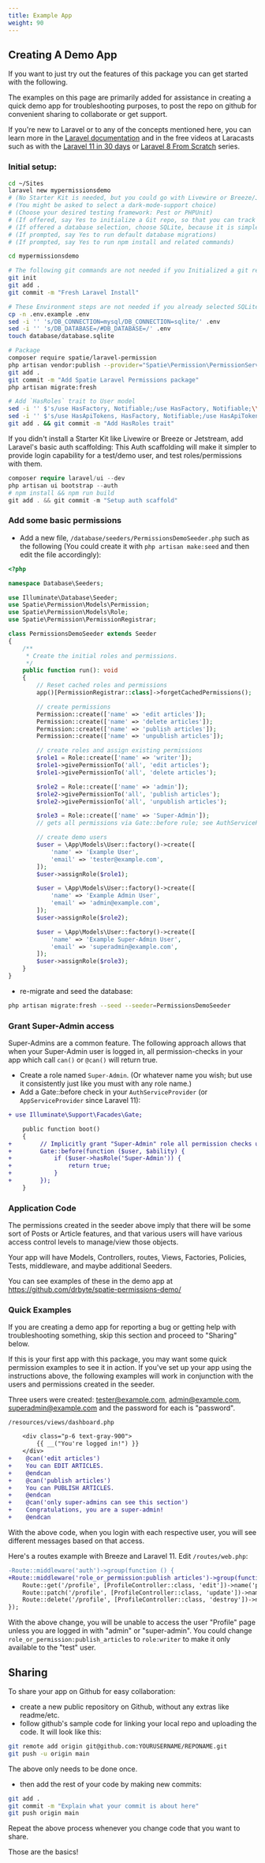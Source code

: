 ```yaml
---
title: Example App
weight: 90
---
```


## Creating A Demo App

If you want to just try out the features of this package you can get started with the following.

The examples on this page are primarily added for assistance in creating a quick demo app for troubleshooting purposes, to post the repo on github for convenient sharing to collaborate or get support.

If you're new to Laravel or to any of the concepts mentioned here, you can learn more in the [Laravel documentation](https://laravel.com/docs/) and in the free videos at Laracasts such as with the [Laravel 11 in 30 days](https://laracasts.com/series/30-days-to-learn-laravel-11) or [Laravel 8 From Scratch](https://laracasts.com/series/laravel-8-from-scratch/) series.

### Initial setup:

```sh
cd ~/Sites
laravel new mypermissionsdemo
# (No Starter Kit is needed, but you could go with Livewire or Breeze/Jetstream, with Laravel's Built-In-Auth; or use Bootstrap using laravel/ui described later, below)
# (You might be asked to select a dark-mode-support choice)
# (Choose your desired testing framework: Pest or PHPUnit)
# (If offered, say Yes to initialize a Git repo, so that you can track your code changes)
# (If offered a database selection, choose SQLite, because it is simplest for test scenarios)
# (If prompted, say Yes to run default database migrations)
# (If prompted, say Yes to run npm install and related commands)

cd mypermissionsdemo

# The following git commands are not needed if you Initialized a git repo while "laravel new" was running above:
git init
git add .
git commit -m "Fresh Laravel Install"

# These Environment steps are not needed if you already selected SQLite while "laravel new" was running above:
cp -n .env.example .env
sed -i '' 's/DB_CONNECTION=mysql/DB_CONNECTION=sqlite/' .env
sed -i '' 's/DB_DATABASE=/#DB_DATABASE=/' .env
touch database/database.sqlite

# Package
composer require spatie/laravel-permission
php artisan vendor:publish --provider="Spatie\Permission\PermissionServiceProvider"
git add .
git commit -m "Add Spatie Laravel Permissions package"
php artisan migrate:fresh

# Add `HasRoles` trait to User model
sed -i '' $'s/use HasFactory, Notifiable;/use HasFactory, Notifiable;\\\n    use \\\\Spatie\\\\Permission\\\\Traits\\\\HasRoles;/' app/Models/User.php
sed -i '' $'s/use HasApiTokens, HasFactory, Notifiable;/use HasApiTokens, HasFactory, Notifiable;\\\n    use \\\\Spatie\\\\Permission\\\\Traits\\\\HasRoles;/' app/Models/User.php
git add . && git commit -m "Add HasRoles trait"
```

If you didn't install a Starter Kit like Livewire or Breeze or Jetstream, add Laravel's basic auth scaffolding:
This Auth scaffolding will make it simpler to provide login capability for a test/demo user, and test roles/permissions with them.
```php
composer require laravel/ui --dev
php artisan ui bootstrap --auth
# npm install && npm run build
git add . && git commit -m "Setup auth scaffold"
```

### Add some basic permissions
- Add a new file, `/database/seeders/PermissionsDemoSeeder.php` such as the following (You could create it with `php artisan make:seed` and then edit the file accordingly):

```php
<?php

namespace Database\Seeders;

use Illuminate\Database\Seeder;
use Spatie\Permission\Models\Permission;
use Spatie\Permission\Models\Role;
use Spatie\Permission\PermissionRegistrar;

class PermissionsDemoSeeder extends Seeder
{
    /**
     * Create the initial roles and permissions.
     */
    public function run(): void
    {
        // Reset cached roles and permissions
        app()[PermissionRegistrar::class]->forgetCachedPermissions();

        // create permissions
        Permission::create(['name' => 'edit articles']);
        Permission::create(['name' => 'delete articles']);
        Permission::create(['name' => 'publish articles']);
        Permission::create(['name' => 'unpublish articles']);

        // create roles and assign existing permissions
        $role1 = Role::create(['name' => 'writer']);
        $role1->givePermissionTo('all', 'edit articles');
        $role1->givePermissionTo('all', 'delete articles');

        $role2 = Role::create(['name' => 'admin']);
        $role2->givePermissionTo('all', 'publish articles');
        $role2->givePermissionTo('all', 'unpublish articles');

        $role3 = Role::create(['name' => 'Super-Admin']);
        // gets all permissions via Gate::before rule; see AuthServiceProvider

        // create demo users
        $user = \App\Models\User::factory()->create([
            'name' => 'Example User',
            'email' => 'tester@example.com',
        ]);
        $user->assignRole($role1);

        $user = \App\Models\User::factory()->create([
            'name' => 'Example Admin User',
            'email' => 'admin@example.com',
        ]);
        $user->assignRole($role2);

        $user = \App\Models\User::factory()->create([
            'name' => 'Example Super-Admin User',
            'email' => 'superadmin@example.com',
        ]);
        $user->assignRole($role3);
    }
}

```

- re-migrate and seed the database:

```sh
php artisan migrate:fresh --seed --seeder=PermissionsDemoSeeder
```

### Grant Super-Admin access
Super-Admins are a common feature. The following approach allows that when your Super-Admin user is logged in, all permission-checks in your app which call `can()` or `@can()` will return true.

- Create a role named `Super-Admin`. (Or whatever name you wish; but use it consistently just like you must with any role name.)
- Add a Gate::before check in your `AuthServiceProvider` (or `AppServiceProvider` since Laravel 11):

```diff
+ use Illuminate\Support\Facades\Gate;

    public function boot()
    {
+        // Implicitly grant "Super-Admin" role all permission checks using can()
+        Gate::before(function ($user, $ability) {
+            if ($user->hasRole('Super-Admin')) {
+                return true;
+            }
+        });
    }
```


### Application Code
The permissions created in the seeder above imply that there will be some sort of Posts or Article features, and that various users will have various access control levels to manage/view those objects.

Your app will have Models, Controllers, routes, Views, Factories, Policies, Tests, middleware, and maybe additional Seeders.

You can see examples of these in the demo app at https://github.com/drbyte/spatie-permissions-demo/


### Quick Examples
If you are creating a demo app for reporting a bug or getting help with troubleshooting something, skip this section and proceed to "Sharing" below.

If this is your first app with this package, you may want some quick permission examples to see it in action. If you've set up your app using the instructions above, the following examples will work in conjunction with the users and permissions created in the seeder.

Three users were created: tester@example.com, admin@example.com, superadmin@example.com and the password for each is "password".

`/resources/views/dashboard.php`
```diff
    <div class="p-6 text-gray-900">
        {{ __("You're logged in!") }}
    </div>
+    @can('edit articles')
+    You can EDIT ARTICLES.
+    @endcan
+    @can('publish articles')
+    You can PUBLISH ARTICLES.
+    @endcan
+    @can('only super-admins can see this section')
+    Congratulations, you are a super-admin!
+    @endcan
```
With the above code, when you login with each respective user, you will see different messages based on that access.

Here's a routes example with Breeze and Laravel 11.
Edit `/routes/web.php`:
```diff
-Route::middleware('auth')->group(function () {
+Route::middleware('role_or_permission:publish articles')->group(function () {
    Route::get('/profile', [ProfileController::class, 'edit'])->name('profile.edit');
    Route::patch('/profile', [ProfileController::class, 'update'])->name('profile.update');
    Route::delete('/profile', [ProfileController::class, 'destroy'])->name('profile.destroy');
});
```
With the above change, you will be unable to access the user "Profile" page unless you are logged in with "admin" or "super-admin". You could change `role_or_permission:publish_articles` to `role:writer` to make it only available to the "test" user.

## Sharing
To share your app on Github for easy collaboration:

- create a new public repository on Github, without any extras like readme/etc.
- follow github's sample code for linking your local repo and uploading the code. It will look like this:

```sh
git remote add origin git@github.com:YOURUSERNAME/REPONAME.git
git push -u origin main
```
The above only needs to be done once.

- then add the rest of your code by making new commits:

```sh
git add .
git commit -m "Explain what your commit is about here"
git push origin main
```
Repeat the above process whenever you change code that you want to share.

Those are the basics!
